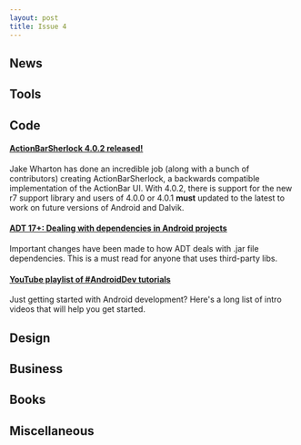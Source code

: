 ```yaml
---
layout: post
title: Issue 4
---
```

## News

## Tools

## Code

#### [ActionBarSherlock 4.0.2 released!](https://plus.google.com/108284392618554783657/posts/5adND7hSey8)
Jake Wharton has done an incredible job (along with a bunch of contributors) creating ActionBarSherlock, a backwards compatible implementation of the ActionBar UI. With 4.0.2, there is support for the new r7 support library and users of 4.0.0 or 4.0.1 **must** updated to the latest to work on future versions of Android and Dalvik.

#### [ADT 17+: Dealing with dependencies in Android projects](http://tools.android.com/recent/dealingwithdependenciesinandroidprojects)
Important changes have been made to how ADT deals with .jar file dependencies. This is a must read for anyone that uses third-party libs.

#### [YouTube playlist of #AndroidDev tutorials](http://www.youtube.com/playlist?list=PL2F07DBCDCC01493A)
Just getting started with Android development? Here's a long list of intro videos that will help you get started.

## Design

## Business

## Books

## Miscellaneous

